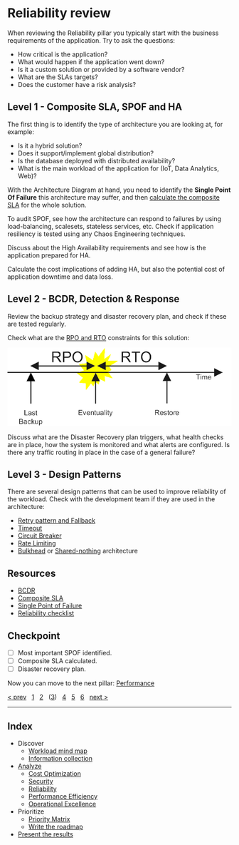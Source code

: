 # Reliability review

When reviewing the Reliability pillar you typically start with the business
requirements of the application. Try to ask the questions:

* How critical is the application?
* What would happen if the application went down?
* Is it a custom solution or provided by a software vendor?
* What are the SLAs targets?
* Does the customer have a risk analysis?

## Level 1 - Composite SLA, SPOF and HA

The first thing is to identify the type of architecture you are looking at, for
example:

* Is it a hybrid solution?
* Does it support/implement global distribution?
* Is the database deployed with distributed availability?
* What is the main
workload of the application for (IoT, Data Analytics, Web)?

With the Architecture Diagram at hand, you need to identify the **Single Point Of
Failure** this architecture may suffer, and then
[calculate the composite SLA][sla-calc] for the whole solution.

To audit SPOF, see how the architecture can respond to failures by using
load-balancing, scalesets, stateless services, etc. Check if application
resiliency is tested using any Chaos Engineering techniques.

Discuss about the High Availability requirements and see how is the application
prepared for HA.

Calculate the cost implications of adding HA, but also the potential cost of
application downtime and data loss.

## Level 2 - BCDR, Detection & Response

Review the backup strategy and disaster recovery plan, and check if these are
tested regularly.

Check what are the [RPO and RTO][rporto] constraints for this solution:

![RPO RTO][rporto-img]

Discuss what are the Disaster Recovery plan triggers, what health checks are in
place, how the system is monitored and what alerts are configured. Is there any
traffic routing in place in the case of a general failure?

## Level 3 - Design Patterns

There are several design patterns that can be used to improve reliability of the
workload. Check with the development team if they are used in the architecture:

* [Retry pattern and Fallback][retry]
* [Timeout][timeout]
* [Circuit Breaker][circuit-breaker]
* [Rate Limiting][rate-limiting]
* [Bulkhead][bulkhead] or [Shared-nothing][shared-nothing] architecture
## Resources

* [BCDR][bcdr]
* [Composite SLA][sla]
* [Single Point of Failure][spof]
* [Reliability checklist][reliability-checklist]

## Checkpoint

* [ ] Most important SPOF identified.
* [ ] Composite SLA calculated.
* [ ] Disaster recovery plan.

Now you can move to the next pillar: [Performance][3.D]

[bcdr]: https://en.wikipedia.org/wiki/Disaster_recovery
[bulkhead]: https://docs.microsoft.com/en-us/azure/architecture/patterns/bulkhead
[circuit-breaker]: https://docs.microsoft.com/en-us/azure/architecture/patterns/circuit-breaker
[rate-limiting]: https://docs.microsoft.com/en-us/azure/architecture/patterns/rate-limiting
[reliability-checklist]: https://docs.microsoft.com/azure/architecture/framework/resiliency/design-checklist
[retry]: https://docs.microsoft.com/en-us/dotnet/architecture/cloud-native/application-resiliency-patterns#retry-pattern
[rporto]: https://en.wikipedia.org/wiki/Disaster_recovery#Recovery_Point_Objective
[shared-nothing]: https://en.wikipedia.org/wiki/Shared-nothing_architecture
[sla]: https://docs.microsoft.com/en-us/azure/architecture/framework/resiliency/business-metrics
[sla-calc]: https://docs.microsoft.com/learn/modules/choose-azure-services-sla-lifecycle/4-design-application-meet-sla
[spof]: https://en.wikipedia.org/wiki/Single_point_of_failure
[timeout]: https://github.com/App-vNext/Polly/#timeout

[rporto-img]: ./images/rporto.png "The RPO is the time between the last backup and an eventuality, the RTO the time between this eventuality and the point where everything is restored again."
[prev]: 03.B.Security.md
[next]: 03.D.Performance.md

[&lt; prev][prev] &nbsp; [1][1] &nbsp; [2][2] &nbsp; ([3][3]) &nbsp;
[4][4] &nbsp; [5][5] &nbsp; [6][6] &nbsp; [next &gt;][next]

---

## Index

* Discover
  * [Workload mind map][1]
  * [Information collection][2]
* [Analyze][3]
  * [Cost Optimization][3.A]
  * [Security][3.B]
  * [Reliability][3.C]
  * [Performance Efficiency][3.D]
  * [Operational Excellence][3.E]
* Prioritize
  * [Priority Matrix][4]
  * [Write the roadmap][5]
* [Present the results][6]

[1]: 01.Workload.md
[2]: 02.Collection.md
[3]: 03.Analyze.md
[3.A]: 03.A.CostOptimization.md
[3.B]: 03.B.Security.md
[3.C]: 03.C.Reliability.md
[3.D]: 03.D.Performance.md
[3.E]: 03.E.Operations.md
[4]: 04.Prioritize.md
[5]: 05.Roadmap.md
[6]: 06.Finalize.md
